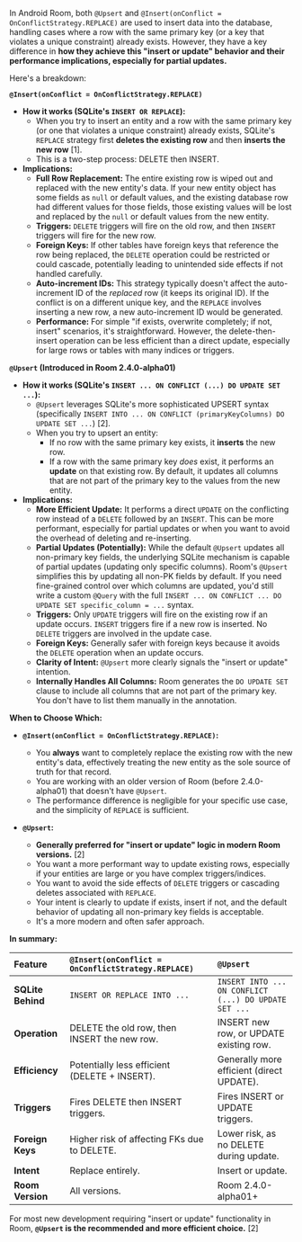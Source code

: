 In Android Room, both `@Upsert` and `@Insert(onConflict = OnConflictStrategy.REPLACE)` are used to insert data into the database, handling cases where a row with the same primary key (or a key that violates a unique constraint) already exists. However, they have a key difference in **how they achieve this "insert or update" behavior and their performance implications, especially for partial updates.**

Here's a breakdown:

**`@Insert(onConflict = OnConflictStrategy.REPLACE)`**

*   **How it works (SQLite's `INSERT OR REPLACE`):**
    *   When you try to insert an entity and a row with the same primary key (or one that violates a unique constraint) already exists, SQLite's `REPLACE` strategy first **deletes the existing row** and then **inserts the new row** [1].
    *   This is a two-step process: DELETE then INSERT.
*   **Implications:**
    *   **Full Row Replacement:** The entire existing row is wiped out and replaced with the new entity's data. If your new entity object has some fields as `null` or default values, and the existing database row had different values for those fields, those existing values will be lost and replaced by the `null` or default values from the new entity.
    *   **Triggers:** `DELETE` triggers will fire on the old row, and then `INSERT` triggers will fire for the new row.
    *   **Foreign Keys:** If other tables have foreign keys that reference the row being replaced, the `DELETE` operation could be restricted or could cascade, potentially leading to unintended side effects if not handled carefully.
    *   **Auto-increment IDs:** This strategy typically doesn't affect the auto-increment ID of the *replaced* row (it keeps its original ID). If the conflict is on a different unique key, and the `REPLACE` involves inserting a new row, a new auto-increment ID would be generated.
    *   **Performance:** For simple "if exists, overwrite completely; if not, insert" scenarios, it's straightforward. However, the delete-then-insert operation can be less efficient than a direct update, especially for large rows or tables with many indices or triggers.

**`@Upsert` (Introduced in Room 2.4.0-alpha01)**

*   **How it works (SQLite's `INSERT ... ON CONFLICT (...) DO UPDATE SET ...`):**
    *   `@Upsert` leverages SQLite's more sophisticated UPSERT syntax (specifically `INSERT INTO ... ON CONFLICT (primaryKeyColumns) DO UPDATE SET ...`) [2].
    *   When you try to upsert an entity:
        *   If no row with the same primary key exists, it **inserts** the new row.
        *   If a row with the same primary key *does* exist, it performs an **update** on that existing row. By default, it updates all columns that are not part of the primary key to the values from the new entity.
*   **Implications:**
    *   **More Efficient Update:** It performs a direct `UPDATE` on the conflicting row instead of a `DELETE` followed by an `INSERT`. This can be more performant, especially for partial updates or when you want to avoid the overhead of deleting and re-inserting.
    *   **Partial Updates (Potentially):** While the default `@Upsert` updates all non-primary key fields, the underlying SQLite mechanism is capable of partial updates (updating only specific columns). Room's `@Upsert` simplifies this by updating all non-PK fields by default. If you need fine-grained control over which columns are updated, you'd still write a custom `@Query` with the full `INSERT ... ON CONFLICT ... DO UPDATE SET specific_column = ...` syntax.
    *   **Triggers:** Only `UPDATE` triggers will fire on the existing row if an update occurs. `INSERT` triggers fire if a new row is inserted. No `DELETE` triggers are involved in the update case.
    *   **Foreign Keys:** Generally safer with foreign keys because it avoids the `DELETE` operation when an update occurs.
    *   **Clarity of Intent:** `@Upsert` more clearly signals the "insert or update" intention.
    *   **Internally Handles All Columns:** Room generates the `DO UPDATE SET` clause to include all columns that are not part of the primary key. You don't have to list them manually in the annotation.

**When to Choose Which:**

*   **`@Insert(onConflict = OnConflictStrategy.REPLACE)`:**
    *   You **always** want to completely replace the existing row with the new entity's data, effectively treating the new entity as the sole source of truth for that record.
    *   You are working with an older version of Room (before 2.4.0-alpha01) that doesn't have `@Upsert`.
    *   The performance difference is negligible for your specific use case, and the simplicity of `REPLACE` is sufficient.

*   **`@Upsert`:**
    *   **Generally preferred for "insert or update" logic in modern Room versions.** [2]
    *   You want a more performant way to update existing rows, especially if your entities are large or you have complex triggers/indices.
    *   You want to avoid the side effects of `DELETE` triggers or cascading deletes associated with `REPLACE`.
    *   Your intent is clearly to update if exists, insert if not, and the default behavior of updating all non-primary key fields is acceptable.
    *   It's a more modern and often safer approach.

**In summary:**

| Feature           | `@Insert(onConflict = OnConflictStrategy.REPLACE)` | `@Upsert`                                      |
| :---------------- | :----------------------------------------------- | :--------------------------------------------- |
| **SQLite Behind** | `INSERT OR REPLACE INTO ...`                     | `INSERT INTO ... ON CONFLICT (...) DO UPDATE SET ...` |
| **Operation**     | DELETE the old row, then INSERT the new row.     | INSERT new row, or UPDATE existing row.        |
| **Efficiency**    | Potentially less efficient (DELETE + INSERT).    | Generally more efficient (direct UPDATE).      |
| **Triggers**      | Fires DELETE then INSERT triggers.               | Fires INSERT or UPDATE triggers.               |
| **Foreign Keys**  | Higher risk of affecting FKs due to DELETE.      | Lower risk, as no DELETE during update.        |
| **Intent**        | Replace entirely.                                | Insert or update.                              |
| **Room Version**  | All versions.                                    | Room 2.4.0-alpha01+                            |

For most new development requiring "insert or update" functionality in Room, **`@Upsert` is the recommended and more efficient choice.** [2]

